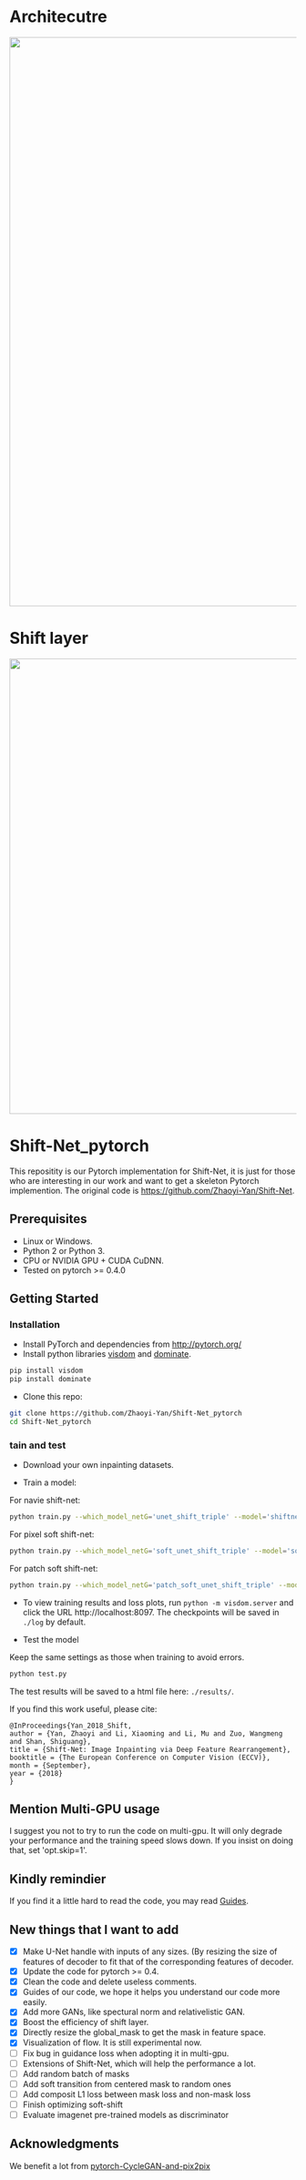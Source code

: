 # Architecutre
<img src="architecture.png" width="1000"/> 

# Shift layer
<img src="shift_layer.png" width="800"/> 

# Shift-Net_pytorch
This repositity is our Pytorch implementation for Shift-Net, it is just for those who are interesting in our work and want to get a skeleton Pytorch implemention. The original code is https://github.com/Zhaoyi-Yan/Shift-Net.

## Prerequisites
- Linux or Windows.
- Python 2 or Python 3.
- CPU or NVIDIA GPU + CUDA CuDNN.
- Tested on pytorch >= 0.4.0

## Getting Started
### Installation
- Install PyTorch and dependencies from http://pytorch.org/
- Install python libraries [visdom](https://github.com/facebookresearch/visdom) and [dominate](https://github.com/Knio/dominate).
```bash
pip install visdom
pip install dominate
```
- Clone this repo:
```bash
git clone https://github.com/Zhaoyi-Yan/Shift-Net_pytorch
cd Shift-Net_pytorch

```

### tain and test
- Download your own inpainting datasets.

- Train a model:

For navie shift-net:
```bash
python train.py --which_model_netG='unet_shift_triple' --model='shiftnet'
```

For pixel soft shift-net:
```bash
python train.py --which_model_netG='soft_unet_shift_triple' --model='soft_shiftnet'
```

For patch soft shift-net:
```bash
python train.py --which_model_netG='patch_soft_unet_shift_triple' --model='patch_soft_shiftnet' --shift_sz=3 --mask_thred=4
```

- To view training results and loss plots, run `python -m visdom.server` and click the URL http://localhost:8097. The checkpoints will be saved in `./log` by default.

- Test the model

Keep the same settings as those when training to avoid errors.
```bash
python test.py
```
The test results will be saved to a html file here: `./results/`.

If you find this work useful, please cite:
```
@InProceedings{Yan_2018_Shift,
author = {Yan, Zhaoyi and Li, Xiaoming and Li, Mu and Zuo, Wangmeng and Shan, Shiguang},
title = {Shift-Net: Image Inpainting via Deep Feature Rearrangement},
booktitle = {The European Conference on Computer Vision (ECCV)},
month = {September},
year = {2018}
}
```

## Mention Multi-GPU usage
I suggest you not to try to run the code on multi-gpu. It will only degrade your performance and the training speed slows down.
If you insist on doing that, set 'opt.skip=1'.

## Kindly remindier
If you find it a little hard to read the code, you may read [Guides](https://github.com/Zhaoyi-Yan/Shift-Net_pytorch/blob/master/guides.md).


## New things that I want to add
- [x] Make U-Net handle with inputs of any sizes. (By resizing the size of features of decoder to fit that of the corresponding features of decoder.
- [x] Update the code for pytorch >= 0.4.
- [x] Clean the code and delete useless comments.
- [x] Guides of our code, we hope it helps you understand our code more easily.
- [x] Add more GANs, like spectural norm and relativelistic GAN.
- [x] Boost the efficiency of shift layer.
- [x] Directly resize the global_mask to get the mask in feature space.
- [x] Visualization of flow. It is still experimental now.
- [ ] Fix bug in guidance loss when adopting it in multi-gpu.
- [ ] Extensions of Shift-Net, which will help the performance a lot.
- [ ] Add random batch of masks
- [ ] Add soft transition from centered mask to random ones
- [ ] Add composit L1 loss between mask loss and non-mask loss
- [ ] Finish optimizing soft-shift
- [ ] Evaluate imagenet pre-trained models as discriminator

## Acknowledgments
We benefit a lot from [pytorch-CycleGAN-and-pix2pix](https://github.com/junyanz/pytorch-CycleGAN-and-pix2pix)
